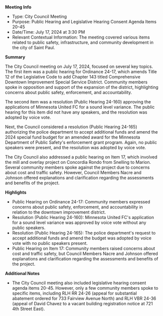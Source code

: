 ---
---

**Meeting Info**

* Type: City Council Meeting
* Purpose: Public Hearing and Legislative Hearing Consent Agenda Items 20-45
* Date/Time: July 17, 2024 at 3:30 PM
* Relevant Contextual Information: The meeting covered various items related to public safety, infrastructure, and community development in the city of Saint Paul.

**Summary**

The City Council meeting on July 17, 2024, focused on several key topics. The first item was a public hearing for Ordinance 24-17, which amends Title 12 of the Legislative Code to add Chapter 143 titled Comprehensive Downtown Improvement Special Service District. Community members spoke in opposition and support of the expansion of the district, highlighting concerns about public safety, enforcement, and accountability.

The second item was a resolution (Public Hearing 24-160) approving the applications of Minnesota United FC for a sound level variance. The public hearing for this item did not have any speakers, and the resolution was adopted by voice vote.

Next, the Council considered a resolution (Public Hearing 24-165) authorizing the police department to accept additional funds and amend the 2024 special fund budget for an amended award for the Minnesota Department of Public Safety's enforcement grant program. Again, no public speakers were present, and the resolution was adopted by voice vote.

The City Council also addressed a public hearing on Item 17, which involved the mill and overlay project on Concordia Rondo from Snelling to Marion. Several community members spoke against the project due to concerns about cost and traffic safety. However, Council Members Nacre and Johnson offered explanations and clarification regarding the assessments and benefits of the project.

**Highlights**

* Public Hearing on Ordinance 24-17: Community members expressed concerns about public safety, enforcement, and accountability in relation to the downtown improvement district.
* Resolution (Public Hearing 24-160): Minnesota United FC's application for a sound level variance was approved by voice vote without any public speakers.
* Resolution (Public Hearing 24-165): The police department's request to accept additional funds and amend the budget was adopted by voice vote with no public speakers present.
* Public Hearing on Item 17: Community members raised concerns about cost and traffic safety, but Council Members Nacre and Johnson offered explanations and clarification regarding the assessments and benefits of the project.

**Additional Notes**

* The City Council meeting also included legislative hearing consent agenda items 20-45. However, only a few community members spoke to specific items, including RLH RR 24-26 (appeal for substantial abatement ordered for 733 Fairview Avenue North) and RLH VBR 24-36 (appeal of David Chavez to a vacant building registration notice at 721 4th Street East).

